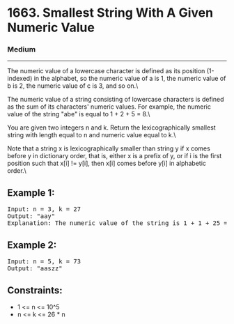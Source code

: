 # 1663. Smallest String With A Given Numeric Value

### Medium

---

The numeric value of a lowercase character is defined as its position (1-indexed) in the alphabet, so the numeric value of a is 1, the numeric value of b is 2, the numeric value of c is 3, and so on.\

The numeric value of a string consisting of lowercase characters is defined as the sum of its characters' numeric values. For example, the numeric value of the string "abe" is equal to 1 + 2 + 5 = 8.\

You are given two integers n and k. Return the lexicographically smallest string with length equal to n and numeric value equal to k.\

Note that a string x is lexicographically smaller than string y if x comes before y in dictionary order, that is, either x is a prefix of y, or if i is the first position such that x[i] != y[i], then x[i] comes before y[i] in alphabetic order.\

## Example 1:

<pre>
Input: n = 3, k = 27
Output: "aay"
Explanation: The numeric value of the string is 1 + 1 + 25 = 27, and it is the smallest string with such a value and length equal to 3.
</pre>

## Example 2:

<pre>
Input: n = 5, k = 73
Output: "aaszz"
</pre>

## Constraints:

- 1 <= n <= 10^5
- n <= k <= 26 \* n
